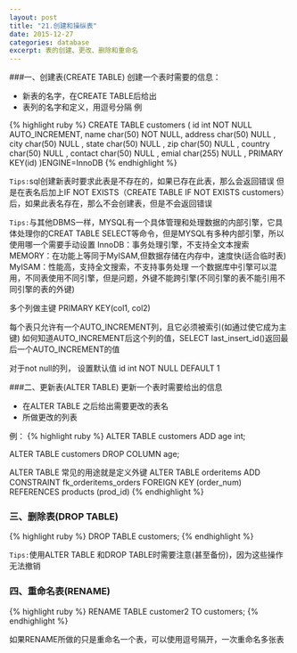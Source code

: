 ```yaml
---
layout: post
title: "21.创建和操纵表"
date: 2015-12-27
categories: database
excerpt: 表的创建、更改、删除和重命名
---
```


###一、创建表(CREATE TABLE)
创建一个表时需要的信息：
* 新表的名字，在CREATE TABLE后给出
* 表列的名字和定义，用逗号分隔
例

{% highlight ruby %}
CREATE TABLE customers
(
    id      int         NOT NULL  AUTO_INCREMENT,
    name    char(50)    NOT NULL,
    address char(50)    NULL ,
    city    char(50)    NULL ,
    state   char(50)    NULL ,
    zip     char(50)    NULL ,
    country char(50)    NULL ,
    contact char(50)    NULL ,
    emial   char(255)   NULL ,
    PRIMARY KEY(id)
)ENGINE=InnoDB
{% endhighlight %}

`Tips:`sql创建新表时要求此表是不存在的，如果已存在此表，那么会返回错误
但是在表名后加上IF NOT EXISTS（CREATE TABLE IF NOT EXISTS customers）后，如果此表名存在，那么不会创建表，但是不会返回错误

`Tips:`与其他DBMS一样，MYSQL有一个具体管理和处理数据的内部引擎，它具体处理你的CREAT TABLE SELECT等命令，但是MYSQL有多种内部引擎，所以使用哪一个需要手动设置
    InnoDB：事务处理引擎，不支持全文本搜索
    MEMORY：在功能上等同于MyISAM,但数据存储在内存中，速度快(适合临时表)
    MyISAM：性能高，支持全文搜索，不支持事务处理
一个数据库中引擎可以混用，不同表使用不同引擎，但是问题，外键不能跨引擎(不同引擎的表不能引用不同引擎的表的外键)

多个列做主键 PRIMARY KEY(col1, col2)

每个表只允许有一个AUTO_INCREMENT列，且它必须被索引(如通过使它成为主键)
如何知道AUTO_INCREMENT后这个列的值，SELECT last_insert_id()返回最后一个AUTO_INCREMENT的值

对于not null的列， 设置默认值 id int NOT NULL DEFAULT 1


###二、更新表(ALTER TABLE)
更新一个表时需要给出的信息
* 在ALTER TABLE 之后给出需要更改的表名
* 所做更改的列表

例：
{% highlight ruby %}
ALTER TABLE customers
ADD age int;

ALTER TABLE customers
DROP COLUMN age;

ALTER TABLE 常见的用途就是定义外键
ALTER TABLE orderitems
ADD CONSTRAINT fk_orderitems_orders
FOREIGN KEY (order_num) REFERENCES products (prod_id)
{% endhighlight %}


### 三、删除表(DROP TABLE)
{% highlight ruby %}
DROP TABLE customers;
{% endhighlight %}

`Tips:`使用ALTER TABLE 和DROP TABLE时需要注意(甚至备份)，因为这些操作无法撤销

### 四、重命名表(RENAME)
{% highlight ruby %}
RENAME TABLE customer2 TO customers;
{% endhighlight %}

如果RENAME所做的只是重命名一个表，可以使用逗号隔开，一次重命名多张表
